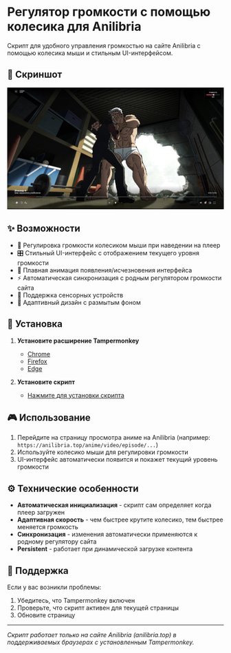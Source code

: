 # Регулятор громкости с помощью колесика для Anilibria

Скрипт для удобного управления громкостью на сайте Anilibria с помощью колесика мыши и стильным UI-интерфейсом.

## 📸 Скриншот

![Скриншот интерфейса](image.png)

## ✨ Возможности

- 📣 Регулировка громкости колесиком мыши при наведении на плеер
- 🎛️ Стильный UI-интерфейс с отображением текущего уровня громкости
- 🎯 Плавная анимация появления/исчезновения интерфейса
- ⚡ Автоматическая синхронизация с родным регулятором громкости сайта
- 📱 Поддержка сенсорных устройств
- 🎨 Адаптивный дизайн с размытым фоном

## 🚀 Установка

1. **Установите расширение Tampermonkey**
   - [Chrome](https://chrome.google.com/webstore/detail/tampermonkey/dhdgffkkebhmkfjojejmpbldmpobfkfo)
   - [Firefox](https://addons.mozilla.org/ru/firefox/addon/tampermonkey/)
   - [Edge](https://microsoftedge.microsoft.com/addons/detail/tampermonkey/iikmkjmpaadaobahmlepeloendndfphd)

2. **Установите скрипт**
   - [Нажмите для установки скрипта](https://github.com/ilfae/Volume-Wheel-Control-for-Anilibria/raw/refs/heads/main/Volume_Control_Anilibria.user.js)

## 🎮 Использование

1. Перейдите на страницу просмотра аниме на Anilibria (например: `https://anilibria.top/anime/video/episode/...`)
2. Используйте колесико мыши для регулировки громкости
3. UI-интерфейс автоматически появится и покажет текущий уровень громкости

## ⚙️ Технические особенности

- **Автоматическая инициализация** - скрипт сам определяет когда плеер загружен
- **Адаптивная скорость** - чем быстрее крутите колесико, тем быстрее меняется громкость
- **Синхронизация** - изменения автоматически применяются к родному регулятору сайта
- **Persistent** - работает при динамической загрузке контента

## 🐛 Поддержка

Если у вас возникли проблемы:
1. Убедитесь, что Tampermonkey включен
2. Проверьте, что скрипт активен для текущей страницы
3. Обновите страницу

---

*Скрипт работает только на сайте Anilibria (anilibria.top) в поддерживаемых браузерах с установленным Tampermonkey.*
